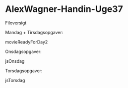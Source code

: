 # AlexWagner-Handin-Uge37

Filoversigt

Mandag + Tirsdagsopgaver:

movieReadyForDay2

Onsdagsopgaver:

jsOnsdag

Torsdagsopgaver:

jsTorsdag
